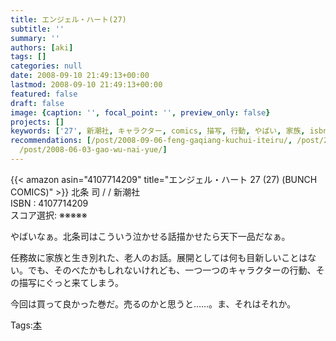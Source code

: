 ```yaml
---
title: エンジェル・ハート(27)
subtitle: ''
summary: ''
authors: [aki]
tags: []
categories: null
date: 2008-09-10 21:49:13+00:00
lastmod: 2008-09-10 21:49:13+00:00
featured: false
draft: false
image: {caption: '', focal_point: '', preview_only: false}
projects: []
keywords: ['27', 新潮社, キャラクター, comics, 描写, 行動, やばい, 家族, isbn, 良かっ]
recommendations: [/post/2008-09-06-feng-gaqiang-kuchui-iteiru/, /post/2008-07-19-xi-nomo-nu-gasi-nda/,
  /post/2008-06-03-gao-wu-nai-yue/]
---
```

{{< amazon asin="4107714209" title="エンジェル・ハート 27 (27) (BUNCH COMICS)" >}}
北条 司 / / 新潮社  
ISBN : 4107714209  
スコア選択: ※※※※※  
  
やばいなぁ。北条司はこういう泣かせる話描かせたら天下一品だなぁ。  
  
任務故に家族と生き別れた、老人のお話。展開としては何も目新しいことはない。でも、そのべたかもしれないけれども、一つ一つのキャラクターの行動、その描写にぐっと来てしまう。  
  
今回は買って良かった巻だ。売るのかと思うと……。ま、それはそれか。

Tags:[本](http://mrk0369.exblog.jp/tags/%E6%9C%AC/) 

